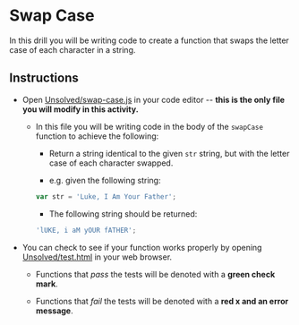 # Swap Case

In this drill you will be writing code to create a function that swaps the letter case of each character in a string.

## Instructions

- Open [Unsolved/swap-case.js](Unsolved/swap-case.js) in your code editor -- **this is the only file you will modify in this activity.**

  - In this file you will be writing code in the body of the `swapCase` function to achieve the following:

    - Return a string identical to the given `str` string, but with the letter case of each character swapped.

    - e.g. given the following string:

    ```js
    var str = 'Luke, I Am Your Father';
    ```

    - The following string should be returned:

    ```js
    'lUKE, i aM yOUR fATHER';
    ```

- You can check to see if your function works properly by opening [Unsolved/test.html](Unsolved/test.html) in your web browser.

  - Functions that _pass_ the tests will be denoted with a **green check mark**.

  - Functions that _fail_ the tests will be denoted with a **red x and an error message**.
